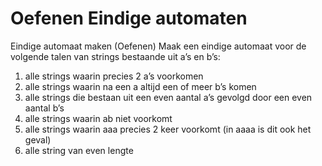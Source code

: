 # Oefenen Eindige automaten

Eindige automaat maken (Oefenen)
Maak een eindige automaat voor de volgende talen van strings bestaande uit a’s en b’s:
1. alle strings waarin precies 2 a’s voorkomen
2. alle strings waarin na een a altijd een of meer b’s komen
3. alle strings die bestaan uit een even aantal a’s gevolgd door een even aantal b’s
4. alle strings waarin ab niet voorkomt
5. alle strings waarin aaa precies 2 keer voorkomt (in aaaa is dit ook het geval)
6. alle string van even lengte